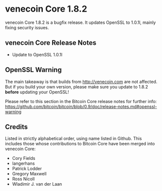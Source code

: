 # venecoin Core 1.8.2

venecoin Core 1.8.2 is a bugfix release. It updates OpenSSL to 1.0.1l, mainly fixing security issues.

## venecoin Core Release Notes

* Update to OpenSSL 1.0.1l


## OpenSSL Warning

The main takeaway is that builds from http://venecoin.com are not affected. But if you build your own version,
please make sure you update to 1.8.2 **before** updating your OpenSSL!

Please refer to this section in the Bitcoin Core release notes for further info: https://github.com/bitcoin/bitcoin/blob/0.9/doc/release-notes.md#openssl-warning


## Credits

Listed in strictly alphabetical order, using name listed in Github. This
includes those whose contributions to Bitcoin Core have been merged
into venecoin Core:

* Cory Fields
* langerhans
* Patrick Lodder
* Gregory Maxwell
* Ross Nicoll
* Wladimir J. van der Laan
